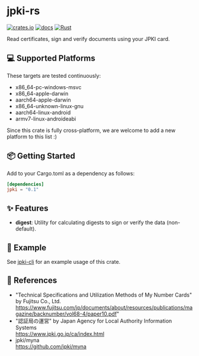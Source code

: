 # jpki-rs
[![crates.io](https://img.shields.io/crates/v/jpki.svg)](https://crates.io/crates/jpki)
[![docs](https://docs.rs/jpki/badge.svg)](https://docs.rs/jpki/)
[![Rust](https://github.com/siketyan/jpki-rs/actions/workflows/rust.yml/badge.svg)](https://github.com/siketyan/jpki-rs/actions/workflows/rust.yml)

Read certificates, sign and verify documents using your JPKI card.

## 💻 Supported Platforms
These targets are tested continuously:
- x86_64-pc-windows-msvc
- x86_64-apple-darwin
- aarch64-apple-darwin
- x86_64-unknown-linux-gnu
- aarch64-linux-android
- armv7-linux-androideabi

Since this crate is fully cross-platform, we are welcome to add a new platform to this list :)

## 📦 Getting Started
Add to your Cargo.toml as a dependency as follows:
```toml
[dependencies]
jpki = "0.1"
```

## ✨ Features
- **digest**: Utility for calculating digests to sign or verify the data (non-default).

## 💚 Example
See [jpki-cli](./cli) for an example usage of this crate.

## 🔗 References
- "Technical Specifications and Utilization Methods of My Number Cards" by Fujitsu Co., Ltd.  
  https://www.fujitsu.com/jp/documents/about/resources/publications/magazine/backnumber/vol68-4/paper10.pdf"
- "認証局の運営" by Japan Agency for Local Authority Information Systems  
  https://www.jpki.go.jp/ca/index.html
- jpki/myna  
  https://github.com/jpki/myna
